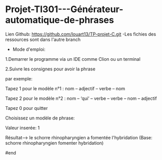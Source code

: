 # Projet-TI301---Générateur-automatique-de-phrases

Lien Github: https://github.com/louart13/TP-projet-C.git
-Les fichies des ressources sont dans l'autre branch

* Mode d'emploi:

1.Demarrer le programme via un IDE comme Clion ou un terminal

2.Suivre les consignes pour avoir la phrase



par exemple:

Tapez 1 pour le modèle n°1 : nom – adjectif – verbe – nom

Tapez 2 pour le modèle n°2 : nom – ‘qui’ – verbe – verbe – nom – adjectif

Tapez 0 pour quitter

Choisissez un modèle de phrase:

Valeur inserée: 1

Résultat--> le schorre rhinopharyngien a fomentée l'hybridation
    (Base: schorre rhinopharyngien fomenter hybridation)
    
    
#end
